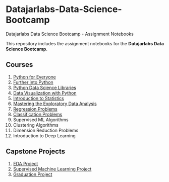 # Datajarlabs-Data-Science-Bootcamp
Datajarlabs Data Science Bootcamp - Assignment Notebooks


This repository includes the assignment notebooks for the **Datajarlabs Data Science Bootcamp**.

## Courses
1. [Python for Everyone](https://github.com/melihcanyardi/Datajarlabs-Data-Science-Bootcamp/tree/main/1-%20Python%20for%20Everyone)
2. [Further into Python](https://github.com/melihcanyardi/Datajarlabs-Data-Science-Bootcamp/tree/main/2-%20Further%20into%20Python)
3. [Python Data Science Libraries](https://github.com/melihcanyardi/Datajarlabs-Data-Science-Bootcamp/tree/main/3-%20Python%20Data%20Science%20Libraries)
4. [Data Visualization with Python](https://github.com/melihcanyardi/Datajarlabs-Data-Science-Bootcamp/tree/main/4-%20Data%20Visualization%20with%20Python)
5. [Introduction to Statistics](https://github.com/melihcanyardi/Datajarlabs-Data-Science-Bootcamp/tree/main/5-%20Introduction%20to%20Statistics)
6. [Mastering the Exploratory Data Analysis](https://github.com/melihcanyardi/Datajarlabs-Data-Science-Bootcamp/tree/main/6-%20Mastering%20the%20Exploratory%20Data%20Analysis)
7. [Regression Problems](https://github.com/melihcanyardi/Datajarlabs-Data-Science-Bootcamp/tree/main/7-%20Regression%20Problems)
8. [Classification Problems](https://github.com/melihcanyardi/Datajarlabs-Data-Science-Bootcamp/tree/main/8-%20Classification%20Problems)
9. Supervised ML Algorithms
10. Clustering Algorithms
11. Dimension Reduction Problems
12. Introduction to Deep Learning

## Capstone Projects
1. [EDA Project](https://github.com/melihcanyardi/Datajarlabs-Data-Science-Bootcamp/tree/main/Capstone%20Projects/1-%20EDA%20Project)
2. [Supervised Machine Learning Project](https://github.com/melihcanyardi/Datajarlabs-Data-Science-Bootcamp/tree/main/Capstone%20Projects/2-%20Supervised%20Machine%20Learning%20Project)
3. [Graduation Project](https://github.com/melihcanyardi/Datajarlabs-Data-Science-Bootcamp/tree/main/Capstone%20Projects/3-%20Graduation%20Project)
